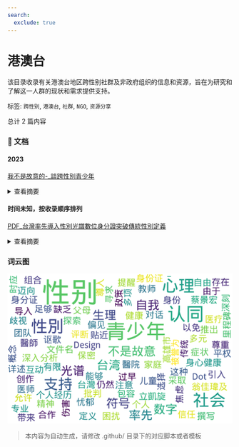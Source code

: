 ```yaml
---
search:
  exclude: true
---
```



# 港澳台

该目录收录有关港澳台地区跨性别社群及非政府组织的信息和资源，旨在为研究和了解这一人群的现状和需求提供支持。


标签: `跨性别`, `港澳台`, `社群`, `NGO`, `资源分享`


总计 2 篇内容



### 📄 文档


#### 2023



[我不是故意的-_談跨性別青少年](我不是故意的-_談跨性別青少年_page.md)<details><summary>查看摘要</summary>

该文件名为《我不是故意的-談跨性別青少年》，由高雄市立凱旋醫院的蔡景宏醫師撰写，主要探讨跨性别青少年的心理发展及家庭支持的相关问题。文件深入分析了儿童在生理性别与心理性别不一致时，可能面临的心理困扰，包括忧郁、焦虑等症状。蔡医师提供了多项建议，提醒父母和教师在与跨性别青少年互动时应采取尊重与理解的态度，避免过早的评断和批判。同时强调了保密的重要性，以免对青少年的信任关系造成伤害。对于存在的精神健康问题，建议寻求专业的心理支持，并注意身心健康与性别肯定医疗的必要性，确保青少年在自我探索和认同的过程中能够获得足够的支持。
</details>



#### 时间未知，按收录顺序排列



[PDF_台灣率先導入性別光譜數位身分證突破傳統性別定義](PDF_台灣率先導入性別光譜數位身分證突破傳統性別定義_page.md)<details><summary>查看摘要</summary>

本文件标题为《台湾率先导入性别光谱数字身分证，突破传统性别定义》，由翁佳瑋及Dot Design团队合作创作。文件讨论了台湾在2040年推出的数字身份系统，该系统引入了性别光谱，允许个人在身份证上选择最贴近自己性别认同的符号或符号组合。讴歌这种变化带来的自由与自我表达的重要性，文中详述了许多关于性别认同的观点与个人经历，包括生理性别与性别认同的不同，以及这一变革如何影响社会对性别的理解。文件提到，由于缺乏社会对话，许多人对性别认同概念的理解仍然有限，这导致了深刻的社会偏见和歧视。同时，该政策被誉为迈向多元与平权的重要里程碑，旨在创造一个包容多样的社会氛围。
</details>




### 词云图

![./社群及NGO文件/社群讨论/港澳台摘要词云图](abstracts_wordcloud.png)


> 本内容为自动生成，请修改 .github/ 目录下的对应脚本或者模板
